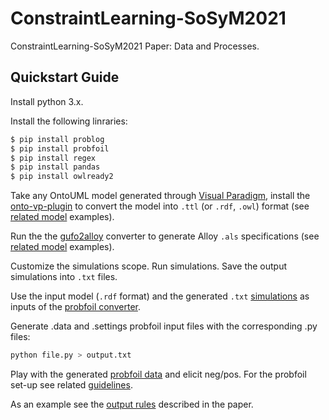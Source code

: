 # ConstraintLearning-SoSyM2021
ConstraintLearning-SoSyM2021 Paper: Data and Processes.  

## Quickstart Guide 
Install python 3.x.

Install the following linraries:

```bash
$ pip install problog
$ pip install probfoil
$ pip install regex
$ pip install pandas
$ pip install owlready2
```

Take any OntoUML model generated through [Visual Paradigm](https://www.visual-paradigm.com/), install the [onto-vp-plugin](https://github.com/OntoUML/ontouml-vp-plugin) to convert the model into `.ttl` (or `.rdf`, `.owl`) format (see [related model](https://github.com/OntoUML/ConstraintLearning-SoSyM2021/tree/main/model) examples).

Run the the [gufo2alloy](https://github.com/OntoUML/gufo2alloy) converter to generate Alloy `.als` specifications (see [related model](https://github.com/OntoUML/ConstraintLearning-SoSyM2021/tree/main/model) examples). 

Customize the simulations scope. Run simulations. Save the output simulations into `.txt` files.

Use the input model (`.rdf` format) and the generated `.txt` [simulations](https://github.com/OntoUML/ConstraintLearning-SoSyM2021/tree/main/simulations) as inputs of the [probfoil converter](https://github.com/OntoUML/ConstraintLearning-SoSyM2021/tree/main/converter).

Generate .data and .settings probfoil input files with the corresponding .py files:

```bash
python file.py > output.txt
```

Play with the generated [probfoil data](https://github.com/OntoUML/ConstraintLearning-SoSyM2021/tree/main/probfoil-data) and elicit neg/pos. For the probfoil set-up see related [guidelines](https://pypi.org/project/probfoil/).

As an example see the [output rules](https://github.com/OntoUML/ConstraintLearning-SoSyM2021/tree/main/learned-rules) described in the paper.

